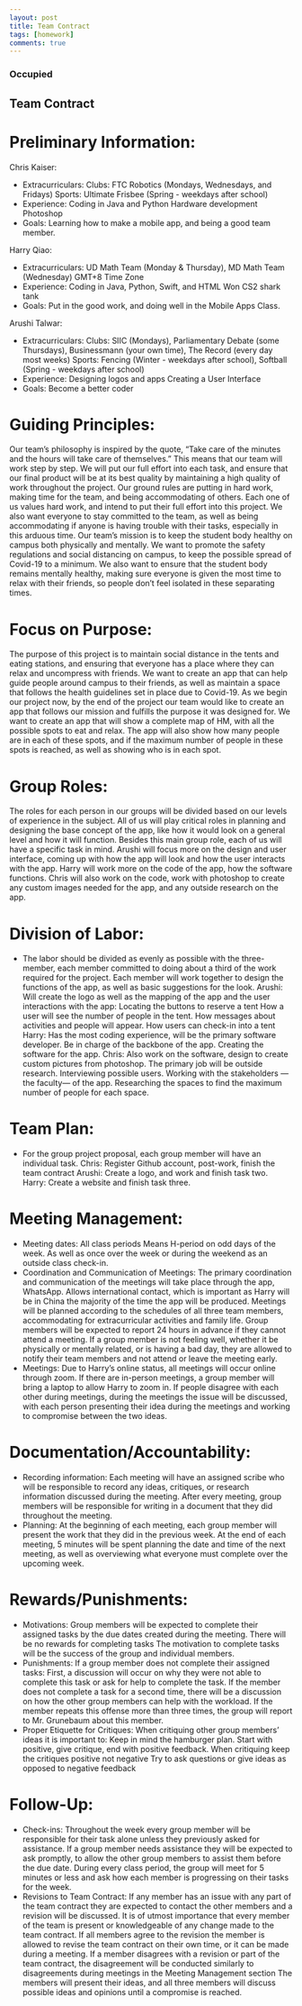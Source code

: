 ```yaml
---
layout: post
title: Team Contract
tags: [homework]
comments: true
---
```


### Occupied
## Team Contract

# Preliminary Information: 

Chris Kaiser: 
- Extracurriculars:
	Clubs: FTC Robotics (Mondays, Wednesdays, and Fridays)
	Sports: Ultimate Frisbee (Spring - weekdays after school)
- Experience:
	Coding in Java and Python
	Hardware development
	Photoshop
- Goals: 
	Learning how to make a mobile app, and being a good team member.

Harry Qiao:
- Extracurriculars:
	UD Math Team (Monday & Thursday), MD Math Team (Wednesday)
	GMT+8 Time Zone
- Experience: 
	Coding in Java, Python, Swift, and HTML
	Won CS2 shark tank
- Goals:
	Put in the good work, and doing well in the Mobile Apps Class.

Arushi Talwar:
- Extracurriculars:
	Clubs: SIIC (Mondays), Parliamentary Debate (some Thursdays), Businessmann (your own time), The Record (every day most weeks)
	Sports: Fencing (Winter - weekdays after school), Softball (Spring - weekdays after school)
- Experience:
	Designing logos and apps
	Creating a User Interface
- Goals:
	Become a better coder


# Guiding Principles: 
Our team’s philosophy is inspired by the quote, “Take care of the minutes and the hours will take care of themselves.” This means that our team will work step by step. We will put our full effort into each task, and ensure that our final product will be at its best quality by maintaining a high quality of work throughout the project. 
Our ground rules are putting in hard work, making time for the team, and being accommodating of others. Each one of us values hard work, and intend to put their full effort into this project. We also want everyone to stay committed to the team, as well as being accommodating if anyone is having trouble with their tasks, especially in this arduous time.
Our team’s mission is to keep the student body healthy on campus both physically and mentally. We want to promote the safety regulations and social distancing on campus, to keep the possible spread of Covid-19 to a minimum. We also want to ensure that the student body remains mentally healthy, making sure everyone is given the most time to relax with their friends, so people don’t feel isolated in these separating times.


# Focus on Purpose: 
The purpose of this project is to maintain social distance in the tents and eating stations, and ensuring that everyone has a place where they can relax and uncompress with friends. We want to create an app that can help guide people around campus to their friends, as well as maintain a space that follows the health guidelines set in place due to Covid-19. As we begin our project now, by the end of the project our team would like to create an app that follows our mission and fulfills the purpose it was designed for. We want to create an app that will show a complete map of HM, with all the possible spots to eat and relax. The app will also show how many people are in each of these spots, and if the maximum number of people in these spots is reached, as well as showing who is in each spot.

# Group Roles: 
The roles for each person in our groups will be divided based on our levels of experience in the subject. All of us will play critical roles in planning and designing the base concept of the app, like how it would look on a general level and how it will function. Besides this main group role, each of us will have a specific task in mind. Arushi will focus more on the design and user interface, coming up with how the app will look and how the user interacts with the app. Harry will work more on the code of the app, how the software functions. Chris will also work on the code, work with photoshop to create any custom images needed for the app, and any outside research on the app.

# Division of Labor: 
- The labor should be divided as evenly as possible with the three-member, each member committed to doing about a third of the work required for the project. 
Each member will work together to design the functions of the app, as well as basic suggestions for the look. 
	Arushi:
		Will create the logo as well as the mapping of the app and the user interactions with the app:
			Locating the buttons to reserve a tent
			How a user will see the number of people in the tent. 
			How messages about activities and people will appear. 
			How users can check-in into a tent
	Harry: 
		Has the most coding experience, will be the primary software developer. 
			Be in charge of the backbone of the app. 
			Creating the software for the app. 
	Chris:
 		Also work on the software, design to create custom pictures from photoshop.
		The primary job will be outside research. 
			Interviewing possible users.
			Working with the stakeholders —the faculty— of the app. 
			Researching the spaces to find the maximum number of people for each space.

# Team Plan: 
- For the group project proposal, each group member will have an individual task.
	Chris: Register Github account, post-work, finish the team contract
	Arushi: Create a logo, and work and finish task two.
	Harry: Create a website and finish task three.


# Meeting Management: 
- Meeting dates:
	All class periods
		Means H-period on odd days of the week.
	As well as once over the week or during the weekend as an outside class check-in.
- Coordination and Communication of Meetings:
	The primary coordination and communication of the meetings will take place through the app, WhatsApp.
		Allows international contact, which is important as Harry will be in China the majority of the time the app will be produced.
	Meetings will be planned according to the schedules of all three team members, accommodating for extracurricular activities and family life.
	Group members will be expected to report 24 hours in advance if they cannot attend a meeting.
	If a group member is not feeling well, whether it be physically or mentally related, or is having a bad day, they are allowed to notify their team members and not attend or leave the meeting early.
- Meetings:
	Due to Harry’s online status, all meetings will occur online through zoom. 
		If there are in-person meetings, a group member will bring a laptop to allow Harry to zoom in.
	If people disagree with each other during meetings, during the meetings the issue will be discussed, with each person presenting their idea during the meetings and working to compromise between the two ideas.

# Documentation/Accountability: 
- Recording information:
	Each meeting will have an assigned scribe who will be responsible to record any ideas, critiques, or research information discussed during the meeting.
	After every meeting, group members will be responsible for writing in a document that they did throughout the meeting.
- Planning:
	At the beginning of each meeting, each group member will present the work that they did in the previous week.
	At the end of each meeting, 5 minutes will be spent planning the date and time of the next meeting, as well as overviewing what everyone must complete over the upcoming week.

# Rewards/Punishments: 
- Motivations:
	Group members will be expected to complete their assigned tasks by the due dates created during the meeting.
	There will be no rewards for completing tasks
		The motivation to complete tasks will be the success of the group and individual members.
- Punishments:
	If a group member does not complete their assigned tasks:
		First, a discussion will occur on why they were not able to complete this task or ask for help to complete the task.
		If the member does not complete a task for a second time, there will be a discussion on how the other group members can help with the workload.
		If the member repeats this offense more than three times, the group will report to Mr. Grunebaum about this member.
- Proper Etiquette for Critiques:
	When critiquing other group members’ ideas it is important to:
		Keep in mind the hamburger plan.
			Start with positive, give critique, end with positive feedback.
		When critiquing keep the critiques positive not negative
			Try to ask questions or give ideas as opposed to negative feedback

# Follow-Up: 
- Check-ins:
	Throughout the week every group member will be responsible for their task alone unless they previously asked for assistance. 
	If a group member needs assistance they will be expected to ask promptly, to allow the other group members to assist them before the due date. 
	During every class period, the group will meet for 5 minutes or less and ask how each member is progressing on their tasks for the week.
- Revisions to Team Contract:
	If any member has an issue with any part of the team contract they are expected to contact the other members and a revision will be discussed.
		It is of utmost importance that every member of the team is present or knowledgeable of any change made to the team contract.
	If all members agree to the revision the member is allowed to revise the team contract on their own time, or it can be made during a meeting.
	If a member disagrees with a revision or part of the team contract, the disagreement will be conducted similarly to disagreements during meetings in the Meeting Management section
		The members will present their ideas, and all three members will discuss possible ideas and opinions until a compromise is reached.



